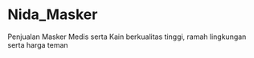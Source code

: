 # Nida_Masker
Penjualan Masker Medis serta Kain berkualitas tinggi, ramah lingkungan serta harga teman
